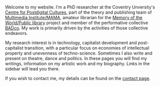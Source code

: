 <!--
.. title: >
.. description: personal website of Tomislav Medak
-->

Welcome to my website. I'm a PhD researcher at the Coventry Unversity's [Centre for Postdigital Cultures](http://www.coventry.ac.uk/research/areas-of-research/postdigital-cultures/), part of the theory and publishing team of [Multimedia Institute/MAMA](http://www.mi2.hr/en/), amateur librarian for the [Memory of the World/Public library](https://memoryoftheworld.org/) project and member of the performative collective [BADco](http://badco.hr/). My work is primarily driven by the activities of those collective endeavors.

My research interest is in technology, capitalist development and post-capitalist transition, with a particular focus on economies of intellectual property and unevenness of techno-science. Sometimes I also write and present on theatre, dance and politics. In these pages you will find my writings, information on my artistic work and my biography. Links in the sidebar will lead you there.

If you wish to contact me, my details can be found on the [contact page](/en/contact/).
